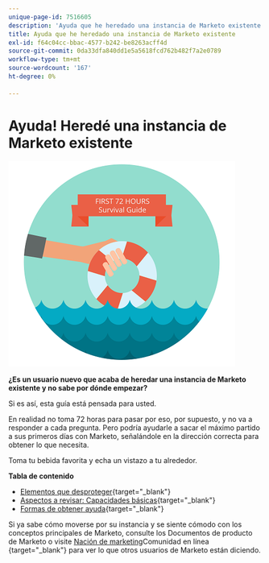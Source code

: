 ```yaml
---
unique-page-id: 7516605
description: 'Ayuda que he heredado una instancia de Marketo existente: Marketo Docs, documentación del producto'
title: Ayuda que he heredado una instancia de Marketo existente
exl-id: f64c04cc-bbac-4577-b242-be8263acff4d
source-git-commit: 0da33dfa840dd1e5a5618fcd762b482f7a2e0789
workflow-type: tm+mt
source-wordcount: '167'
ht-degree: 0%

---
```


# Ayuda! Heredé una instancia de Marketo existente

![](assets/help-ive-inherited-an-existing-marketo-instance.png)

**¿Es un usuario nuevo que acaba de heredar una instancia de Marketo existente y no sabe por dónde empezar?**

Si es así, esta guía está pensada para usted.

En realidad no toma 72 horas para pasar por eso, por supuesto, y no va a responder a cada pregunta. Pero podría ayudarle a sacar el máximo partido a sus primeros días con Marketo, señalándole en la dirección correcta para obtener lo que necesita.

Toma tu bebida favorita y echa un vistazo a tu alrededor.

**Tabla de contenido**

* [Elementos que desproteger](/help/marketo/getting-started/inheriting-a-marketo-instance/items-to-check-off.md){target=&quot;_blank&quot;}
* [Aspectos a revisar: Capacidades básicas](/help/marketo/getting-started/inheriting-a-marketo-instance/things-to-review-core-skills.md){target=&quot;_blank&quot;}
* [Formas de obtener ayuda](/help/marketo/getting-started/inheriting-a-marketo-instance/ways-to-get-help.md){target=&quot;_blank&quot;}

Si ya sabe cómo moverse por su instancia y se siente cómodo con los conceptos principales de Marketo, consulte los Documentos de producto de Marketo o visite [Nación de marketing](https://nation.marketo.com/)Comunidad en línea {target=&quot;_blank&quot;} para ver lo que otros usuarios de Marketo están diciendo.
